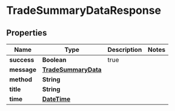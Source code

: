 
# TradeSummaryDataResponse

## Properties
Name | Type | Description | Notes
------------ | ------------- | ------------- | -------------
**success** | **Boolean** | true | 
**message** | [**TradeSummaryData**](TradeSummaryData.md) |  | 
**method** | **String** |  | 
**title** | **String** |  | 
**time** | [**DateTime**](DateTime.md) |  | 



